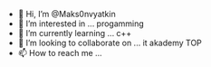 - 👋 Hi, I’m @Maks0nvyatkin
- 👀 I’m interested in ... progamming
- 🌱 I’m currently learning ... c++
- 💞️ I’m looking to collaborate on ... it akademy TOP
- 📫 How to reach me ...

<!---
Maks0nvyatkin/Maks0nvyatkin is a ✨ special ✨ repository because its `README.md` (this file) appears on your GitHub profile.
You can click the Preview link to take a look at your changes.
--->
